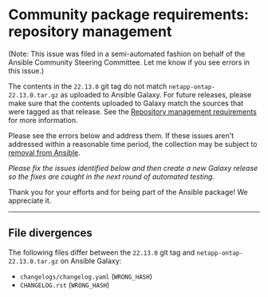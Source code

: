 # Community package requirements: repository management

(Note: This issue was filed in a semi-automated fashion on behalf of the Ansible Community Steering Committee. Let me know if you see errors in this issue.)


The contents in the `22.13.0` git tag do not match `netapp-ontap-22.13.0.tar.gz` as uploaded to Ansible Galaxy. For future releases, please make sure that the contents uploaded to Galaxy match the sources that were tagged as that release. See the [Repository management requirements][repo-mgmt] for more information.

Please see the errors below and address them. If these issues aren't addressed within a reasonable time period, the collection may be subject to [removal from Ansible][removal].

*Please fix the issues identified below and then create a new Galaxy release so the fixes are caught in the next round of automated testing.*

Thank you for your efforts and for being part of the Ansible package! We appreciate it.

---


## File divergences

The following files differ between the `22.13.0` git tag and `netapp-ontap-22.13.0.tar.gz` on Ansible Galaxy:

- `changelogs/changelog.yaml` (`WRONG_HASH`)
- `CHANGELOG.rst` (`WRONG_HASH`)


[ci-testing]: https://docs.ansible.com/ansible/latest/community/collection_contributors/collection_requirements.html#ci-testing
[repo-mgmt]: https://docs.ansible.com/ansible/latest/community/collection_contributors/collection_requirements.html#repository-management
[removal]: https://github.com/ansible-collections/overview/blob/main/removal_from_ansible.rst
